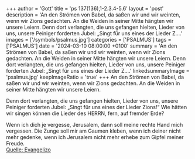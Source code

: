 +++
author = 'Gott'
title = 'ps 137(136),1-2.3.4-5.6'
layout = 'post'
description = 'An den Strömen von Babel,  da saßen wir und wir weinten,  wenn wir Zions gedachten. An die Weiden in seiner Mitte  hängten wir unsere Leiern.  Denn dort verlangten, die uns gefangen hielten, Lieder von uns,  unsere Peiniger forderten Jubel:  „Singt für uns eines der Lieder Z....'
images = ['/symbols/psalmus.jpg']
categories = ['PSALMUS']
tags = ['PSALMUS']
date = '2024-03-10 08:00:00 +0100'
summary = 'An den Strömen von Babel,  da saßen wir und wir weinten,  wenn wir Zions gedachten. An die Weiden in seiner Mitte  hängten wir unsere Leiern.  Denn dort verlangten, die uns gefangen hielten, Lieder von uns,  unsere Peiniger forderten Jubel:  „Singt für uns eines der Lieder Z....'
linkedsummaryImage = 'psalmus.jpg'
keepImageRatio = 'true'
+++
An den Strömen von Babel, 
da saßen wir und wir weinten, 
wenn wir Zions gedachten.
An die Weiden in seiner Mitte 
hängten wir unsere Leiern.

Denn dort verlangten, die uns gefangen hielten, Lieder von uns, 
unsere Peiniger forderten Jubel: 
„Singt für uns eines der Lieder Zions!“
Wie hätten wir singen können die Lieder des HERRN, 
fern, auf fremder Erde?

Wenn ich dich je vergesse, Jerusalem, 
dann soll meine rechte Hand mich vergessen.<!--more-->
Die Zunge soll mir am Gaumen kleben, 
wenn ich deiner nicht mehr gedenke, 
wenn ich Jerusalem nicht mehr erhebe zum Gipfel meiner Freude.<br> [Quelle: Evangelizo](https://evangeliumtagfuertag.org/DE/gospel)